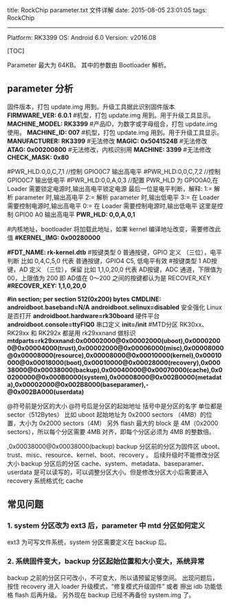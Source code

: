 title: RockChip parameter.txt 文件详解
date: 2015-08-05 23:01:05
tags: RockChip

---

Platform: RK3399
OS: Android 6.0
Version: v2016.08

[TOC]

Parameter 最大为 64KB。
其中的参数由 Bootloader 解析。

## parameter 分析

固件版本，打包 update.img 用到。升级工具据此识别固件版本
**FIRMWARE_VER: 6.0.1**
#机型，打包 update.img 用到。用于升级工具显示。
**MACHINE_MODEL: RK3399**
#产品ID，为数字或字母组合，打包 update.img 使用。
**MACHINE_ID: 007**
#机型，打包 update.img 用到。用于升级工具显示。
**MANUFACTURER: RK3399**
#无法修改
**MAGIC: 0x5041524B**
#无法修改
**ATAG: 0x00200800**
#无法修改，内核识别用
**MACHINE: 3399**
#无法修改
**CHECK_MASK: 0x80**

#PWR_HLD:0,0,C,7,1 //控制 GPIO0C7 输出高电平
#PWR_HLD:0,0,C,7,2 //控制 GPIO0C7 输出低电平
#PWR_HLD:0,0,A,0,3 //配置 PWR_HLD 为 GPIO0A0,在 Loader 需要锁定电源时,输出高电平锁定电源
最后一位是电平判断，解释:
1:= 解析 parameter 时,输出高电平
2:= 解析 parameter 时,输出低电平
3:= 在 Loader 需要控制电源时,输出高电平
0:= 在 Loader 需要控制电源时,输出低电平
这里是控制 GPIO0 A0 输出高电平
**PWR_HLD: 0,0,A,0,1**

#内核地址，bootloader 将加载此地址，如果 kernel 编译地址改变，需要修改此值
**#KERNEL_IMG: 0x00280000**

**#FDT_NAME: rk-kernel.dtb**
#按键类型 0 普通按键，GPIO 定义 （三位），电平判断
比如 0,4,C,5,0 代表 普通按键，GPIO4 C5, 低电平有效
#按键类型 1 AD按键，AD 定义 （三位），保留
比如 1,1,0,20,0 代表 AD按键，ADC 通道，下限值为 00，上限值为 200 即 AD值在 0～200 之间的按键都认为是 RECOVER_KEY
**#RECOVER_KEY: 1,1,0,20,0**

**#in section; per section 512(0x200) bytes**
**CMDLINE:**
**androidboot.baseband=N/A**
**androidboot.selinux=disabled** 安全强化 Linux 是否打开
**androidboot.hardware=rk30board** 硬件平台
**androidboot.console=ttyFIQ0** 串口定义
**init=/init**
#MTD分区 RK30xx、RK29xx 和 RK292x 都是用 rk29xxnand 做标识
**mtdparts=rk29xxnand:0x00002000@0x00002000(uboot),0x00002000@0x00004000(trust),0x00002000@0x00006000(misc),0x00008000@0x00008000(resource),0x00008000@0x00010000(kernel),0x00010000@0x00018000(boot),0x00010000@0x00028000(recovery),0x00038000@0x00038000(backup),0x00040000@0x00070000(cache),0x00200000@0x000B0000(system),0x00008000@0x002B0000(metadata),0x00002000@0x002B8000(baseparamer),-@0x002BA000(userdata)**

@符号前是分区的大小
@符号后是分区的起始地址
括号中是分区的名字
单位都是 sector（512Bytes）
比如 uboot 起始地址为 0x2000 sectors （4MB）的位置，大小为 0x2000 sectors（4M）
另外 flash 最大的 block 是 4M（0x2000 sectors），所以每个分区需要 4MB 对齐，即每个分区必须为 4MB 的整数倍。

,0x00038000@0x00038000(backup)
backup 分区前的分区为固件区 uboot、trust、misc、resource、kernel、boot、recovery 。
后续升级时不能修改分区大小
backup 分区后的分区 cache、system、metadata、baseparamer、userdata
是可以读写的，可以调整分区大小。但是修改分区大小后需要进入 recovery 系统格式化 cache

## 常见问题
### 1. system 分区改为 ext3 后，parameter 中 mtd 分区如何定义
ext3 为可写文件系统，system 分区需要定义在 backup 后。
### 2. 系统固件变大，backup 分区起始位置和大小变大，系统异常
backup 之前的分区只可改小，不可变大，所以请预留足够空间。
出现问题后，按住 recovery 进入 loader 升级模式，“修复模式升级固件” 或者 擦出 idb 功能低格 flash 后再升级。
另外现在 backup 已经不再备份 system.img 了。
